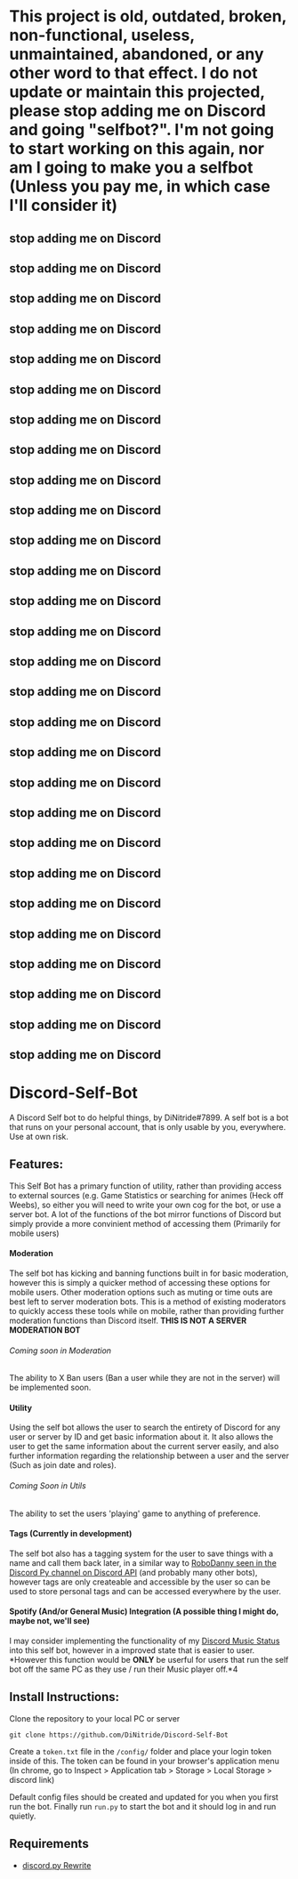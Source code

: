 # This project is old, outdated, broken, non-functional, useless, unmaintained, abandoned, or any other word to that effect. I do not update or maintain this projected, please stop adding me on Discord and going "selfbot?". I'm not going to start working on this again, nor am I going to make you a selfbot (Unless you pay me, in which case I'll consider it)

## stop adding me on Discord
## stop adding me on Discord
## stop adding me on Discord
## stop adding me on Discord
## stop adding me on Discord
## stop adding me on Discord
## stop adding me on Discord
## stop adding me on Discord
## stop adding me on Discord
## stop adding me on Discord
## stop adding me on Discord
## stop adding me on Discord
## stop adding me on Discord
## stop adding me on Discord
## stop adding me on Discord
## stop adding me on Discord
## stop adding me on Discord
## stop adding me on Discord
## stop adding me on Discord
## stop adding me on Discord
## stop adding me on Discord
## stop adding me on Discord
## stop adding me on Discord
## stop adding me on Discord
## stop adding me on Discord
## stop adding me on Discord
## stop adding me on Discord
## stop adding me on Discord




# Discord-Self-Bot

A Discord Self bot to do helpful things, by DiNitride#7899. A self bot is a bot that runs on your
personal account, that is only usable by you, everywhere. Use at own risk.

## Features:

This Self Bot has a primary function of utility, rather than providing access to external sources (e.g. Game Statistics or searching for animes (Heck off Weebs), so either you will need to write your own cog for the bot, or use a server bot. A lot of the functions of the bot mirror functions of Discord but simply provide a more convinient method of accessing them (Primarily for mobile users)

#### Moderation

The self bot has kicking and banning functions built in for basic moderation, however this is simply a quicker method of accessing these options for mobile users. Other moderation options such as muting or time outs are best left to server moderation bots. This is a method of existing moderators to quickly access these tools while on mobile, rather than providing further moderation functions than Discord itself. **THIS IS NOT A SERVER MODERATION BOT**
###### Coming soon in Moderation
The ability to X Ban users (Ban a user while they are not in the server) will be implemented soon.

#### Utility

Using the self bot allows the user to search the entirety of Discord for any user or server by ID and get basic information about it. It also allows the user to get the same information about the current server easily, and also further information regarding the relationship between a user and the server (Such as join date and roles).
###### Coming Soon in Utils
The ability to set the users 'playing' game to anything of preference.

#### Tags (Currently in development)

The self bot also has a tagging system for the user to save things with a name and call them back later, in a similar way to [RoboDanny seen in the Discord Py channel on Discord API](https://github.com/Rapptz/RoboDanny) (and probably many other bots), however tags are only createable and accessible by the user so can be used to store personal tags and can be accessed everywhere by the user.

#### Spotify (And/or General Music) Integration (A possible thing I might do, maybe not, we'll see)

I may consider implementing the functionality of my [Discord Music Status](https://github.com/DiNitride/Discord-Music-Status) into this self bot, however in a improved state that is easier to user. *However this function would be **ONLY** be userful for users that run the self bot off the same PC as they use / run their Music player off.*4

## Install Instructions:

Clone the repository to your local PC or server
```
git clone https://github.com/DiNitride/Discord-Self-Bot
```
Create a `token.txt` file in the `/config/` folder and place your login token inside of this. The token can be found in your browser's application menu (In chrome, go to Inspect > Application tab > Storage > Local Storage > discord link)

Default config files should be created and updated for you when you first run the bot. Finally run `run.py` to start the bot and it should log in and run quietly.

## Requirements

- [discord.py Rewrite](https://github.com/Rapptz/discord.py/tree/rewrite)
